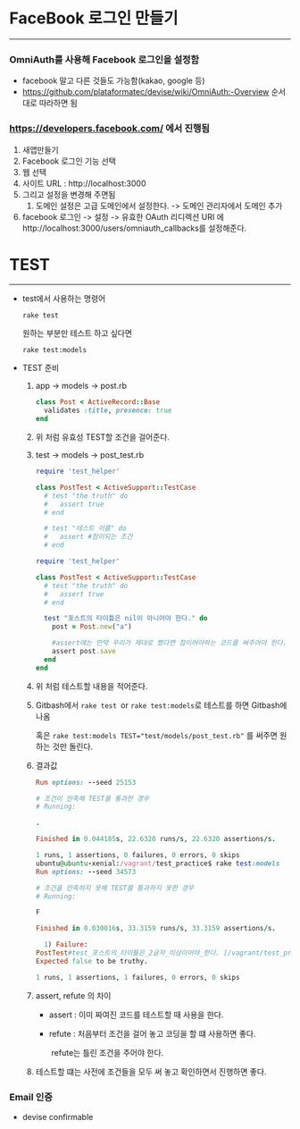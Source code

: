 # FaceBook 로그인 만들기

---

### OmniAuth를 사용해 Facebook 로그인을 설정함

- facebook 말고 다른 것들도 가능함(kakao, google 등)
- https://github.com/plataformatec/devise/wiki/OmniAuth:-Overview 순서대로 따라하면 됨

### https://developers.facebook.com/ 에서 진행됨

1. 새앱만들기
2. Facebook 로그인 기능 선택
3. 웹 선택
4. 사이트 URL : http://localhost:3000
5. 그리고 설정을 변경해 주면됨
   1. 도메인 설정은 고급 도메인에서 설정한다. -> 도메인 관리자에서 도메인 추가
6. facebook 로그인 -> 설정 -> 유효한 OAuth 리디렉션 URI 에 http://localhost:3000/users/omniauth_callbacks를 설정해준다.







# TEST

---

- test에서 사용하는 명령어 

  `rake test` 

  원하는 부분만 테스트 하고 싶다면

  `rake test:models`

- TEST 준비

  1. app -> models ->  post.rb

     ```ruby
     class Post < ActiveRecord::Base
       validates :title, presence: true
     end
     ```

  2. 위 처럼 유효성 TEST할 조건을 걸어준다.

  3. test -> models -> post_test.rb

     ```ruby
     require 'test_helper'

     class PostTest < ActiveSupport::TestCase
       # test "the truth" do
       #   assert true
       # end

       # test "테스트 이름" do
       #   assert #참이되는 조건
       # end

     require 'test_helper'

     class PostTest < ActiveSupport::TestCase
       # test "the truth" do
       #   assert true
       # end

       test "포스트의 타이틀은 nil이 아니어야 한다." do
         post = Post.new("a")

         #assert에는 만약 우리가 제대로 짰다면 참이어야하는 코드를 써주어야 한다.
         assert post.save
       end
     end
     ```

  4. 위 처럼 테스트할 내용을 적어준다. 

  5. Gitbash에서 `rake test `or `rake test:models`로 테스트를 하면 Gitbash에 나옴

     혹은 `rake test:models TEST="test/models/post_test.rb"` 를 써주면 원하는 것만 돌린다.

  6. 결과값

     ```ruby
     Run options: --seed 25153

     # 조건이 만족해 TEST를 통과한 경우
     # Running:

     .

     Finished in 0.044185s, 22.6320 runs/s, 22.6320 assertions/s.

     1 runs, 1 assertions, 0 failures, 0 errors, 0 skips
     ubuntu@ubuntu-xenial:/vagrant/test_practice$ rake test:models
     Run options: --seed 34573

     # 조건을 만족하지 못해 TEST를 통과하지 못한 경우
     # Running:

     F

     Finished in 0.030016s, 33.3159 runs/s, 33.3159 assertions/s.

       1) Failure:
     PostTest#test_포스트의_타이틀은_2글자_이상이어야_한다. [/vagrant/test_practice/test/models/post_test.rb:12]:
     Expected false to be truthy.

     1 runs, 1 assertions, 1 failures, 0 errors, 0 skips

     ```

  7. assert, refute 의 차이

     - assert : 이미 짜여진 코드를 테스트할 때 사용을 한다.

     - refute : 처음부터 조건을 걸어 놓고 코딩을 할 떄 사용하면 좋다. 

       ​	    refute는 틀린 조건을 주어야 한다.

  8. 테스트할 떄는 사전에 조건들을 모두 써 놓고 확인하면서 진행하면 좋다.



### Email 인증

- devise confirmable

